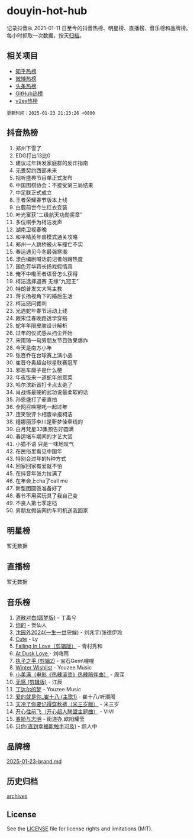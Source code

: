 # douyin-hot-hub

记录抖音从 2021-01-11 日至今的抖音热榜、明星榜、直播榜、音乐榜和品牌榜。每小时抓取一次数据，按天[归档](archives)。

## 相关项目

- [知乎热榜](https://github.com/lonnyzhang423/zhihu-hot-hub)
- [微博热榜](https://github.com/lonnyzhang423/weibo-hot-hub)
- [头条热榜](https://github.com/lonnyzhang423/toutiao-hot-hub)
- [GitHub热榜](https://github.com/lonnyzhang423/github-hot-hub)
- [v2ex热榜](https://github.com/lonnyzhang423/v2ex-hot-hub)


`更新时间：2025-01-23 21:23:26 +0800`

## 抖音热榜

1. 郑州下雪了
1. EDG打出13比0
1. 建议过年转发家庭群的反诈指南
1. 无畏契约西部未来
1. 视听盛典节目单正式发布
1. 中国围棋协会：不接受第三局结果
1. 中足联正式成立
1. 王者荣耀春节版本上线
1. 白鹿前世今生红衣变装
1. 叶光富获“二级航天功勋奖章”
1. 多位棋手为柯洁发声
1. 湖南卫视春晚
1. 和平精英年兽模式通关攻略
1. 郑州一人跳桥被火车撞亡不实
1. 春运遇见今冬最强寒潮
1. 漂白编剧喊话前记者勿蹭热度
1. 国色芳华蒋长扬戏假情真
1. 俺不中嘞王者语音怎么获得
1. 柯洁选择退赛 无缘“九冠王”
1. 特朗普发文大骂主教
1. 蒋长扬视角下的婚后生活
1. 柯洁怒问裁判
1. 光遇蛇年春节活动上线
1. 跟宋佳春晚路透学穿搭
1. 蛇年年限皮肤设计解析
1. 过年的仪式感从扫尘开始
1. 宋雨琦一句男朋友节目效果爆炸
1. 今天是南方小年
1. 张百乔在台球赛上演小品
1. 崔晋夺奥超台球星联赛冠军
1. 邪恶车厘子是什么梗
1. 年夜饭来一道蛇年创意菜
1. 哈尔滨新晋打卡点太绝了
1. 肖战练最硬的武功说最柔软的话
1. 孙恩盛打了麦直拍
1. 全网召唤哪吒一起过年
1. 连笑锐评卞相壹举报柯洁
1. 锤娜丽莎李川是靳梦佳牵线的
1. 白月梵星33集预告好圆满
1. 春运堵车期间的才艺大赏
1. 小猫不语 只是一味地叹气
1. 在民俗里看见中国年
1. 特别会过年的N种方式
1. 回家回家有爱就不怕
1. 在抖音年张力拉满了
1. 在年会上cha了call me
1. 新型团圆饭准备好了
1. 春节不用买玩具了我自己变
1. 不良人第七季定档
1. 男朋友假装网约车司机送我回家

## 明星榜

暂无数据

## 直播榜

暂无数据

## 音乐榜

1. [消散对白(圆梦版)](https://sf5-hl-cdn-tos.douyinstatic.com/obj/tos-cn-ve-2774/og4jB5I5IizzoZVAAAzWgBMAsMDWoArfwBOiFs) - 丁禹兮
1. [你的](https://sf5-hl-cdn-tos.douyinstatic.com/obj/tos-cn-ve-2774/oYuIeKf42jB7sEV6B2upMdpYAgfrQWj0FeRegh) - 贺仙人
1. [沈园外2024(一生一世守候)](https://sf5-hl-cdn-tos.douyinstatic.com/obj/tos-cn-ve-2774/oAIYMHGCmKaYKFDd6FZBf9AfMfx1eErAAEJAFH) - 刘兆宇/张德伊玲
1. [Cute](https://sf5-hl-cdn-tos.douyinstatic.com/obj/tos-cn-ve-2774/o4IbIzHWKAAB4wsS5qMBRiiAlEBGTpQRNfFvuo) - Ly
1. [Falling In Love（剪辑版）](https://sf5-hl-cdn-tos.douyinstatic.com/obj/tos-cn-ve-2774/o8ajpA8zzgBPahbBIO8AcKGBLJezFCRd1wfP9f) - 青村秀和
1. [ At Dusk  Love ](https://sf5-hl-cdn-tos.douyinstatic.com/obj/tos-cn-ve-2774/o8CrpCf5CaYgI4ZrtQgMQAFEfuGqNnRSDQAPBc) - 刘嗨雨
1. [执子之手 (剪辑2)](https://sf5-hl-cdn-tos.douyinstatic.com/obj/tos-cn-ve-2774/oUoZLQjCc31XzqsBnBQUNgeKtYPBcgbFDwtfcu) - 宝石Gem\哩哩
1. [Winter Wishlist](https://sf5-hl-cdn-tos.douyinstatic.com/obj/tos-cn-ve-2774/oIIgUOeamCFCVAzxN6MFRLIBlLGpUqQxeeHrLE) - Youzee Music
1. [小美满（电影《热辣滚烫》热辣陪伴曲）](https://sf5-hl-cdn-tos.douyinstatic.com/obj/tos-cn-ve-2774/o0GAn2lSgfZIDUgtevCGDQYnFg4CwnrBaxbTZL) - 周深
1. [无感 (剪辑版)](https://sf5-hl-cdn-tos.douyinstatic.com/obj/tos-cn-ve-2774/o0eIsUzJBDlQaQFC5OFlgbMEZC1TFYBftOBn6p) - 江辰
1. [丁达尔的梦](https://sf6-cdn-tos.douyinstatic.com/obj/tos-cn-ve-2774/oMU3WirUZBVQkAC9ccG5P2IQirziZM2RTInUY) - Youzee Music
1. [爱的就是你_崔十八 (主歌1)](https://sf5-hl-cdn-tos.douyinstatic.com/obj/tos-cn-ve-2774/oI5BO5DhFZ6UTcNCnZaOCBLtZ7WIMQGfgnXf5E) - 崔十八/听潮阁
1. [天冷了你要记得穿秋裤（米三岁版）](https://sf5-hl-cdn-tos.douyinstatic.com/obj/tos-cn-ve-2774/oQlIwVIDWiZ6BQilAorS7MA0AgCkQDvcZAdm1) - 米三岁
1. [开心往前飞（开心超人联盟主题曲）](https://sf5-hl-cdn-tos.douyinstatic.com/obj/tos-cn-ve-2774/9d8fb7c82cf1421fb93a9fe925275e0a) - VIVI
1. [春娇与志明](https://sf5-hl-cdn-tos.douyinstatic.com/obj/tos-cn-ve-2774/e530d8fceb7044b39707d7f9ff54add1) - 街道办,欧阳耀莹
1. [只你(直到幸福能触手可及)](https://sf5-hl-cdn-tos.douyinstatic.com/obj/tos-cn-ve-2774/o0lBkRDzFTeaVSUz3ZZSCBVtZ5DIMQGfgmEAuE) - 颜人中

## 品牌榜

[2025-01-23-brand.md](archives/2025-01-23-brand.md)

## 历史归档

[archives](archives)

## License

See the [LICENSE](LICENSE) file for license rights and limitations (MIT).
